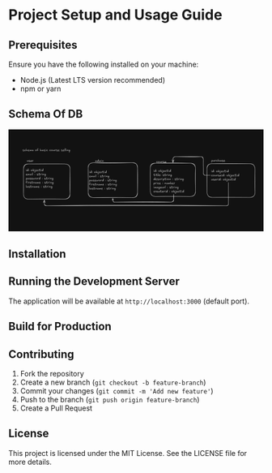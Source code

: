 # Project Setup and Usage Guide

## Prerequisites
Ensure you have the following installed on your machine:
- Node.js (Latest LTS version recommended)
- npm or yarn

## Schema Of DB
![Alt text](public/assests/schema.png)


## Installation


## Running the Development Server

The application will be available at `http://localhost:3000` (default port).

## Build for Production


## Contributing
1. Fork the repository
2. Create a new branch (`git checkout -b feature-branch`)
3. Commit your changes (`git commit -m 'Add new feature'`)
4. Push to the branch (`git push origin feature-branch`)
5. Create a Pull Request

## License
This project is licensed under the MIT License. See the LICENSE file for more details.

